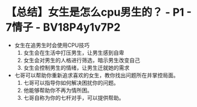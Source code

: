 # 【总结】女生是怎么cpu男生的？ - P1 - 7情子 - BV18P4y1v7P2

-   女生在追男生时会使用CPU技巧
    1.  女生会在生活中打压男生，让男生感到自卑
    2.  女生会对男生的人格进行筛选，暗示男生改变自己
    3.  女生会控制男生的情绪，让男生迁就她的需求
-   七哥可以帮助你重新追求喜欢的女生，教你找出问题所在并掌控局面。
    1.  七哥可以指导你如何解决困扰你的问题。
    2.  他能够帮助你不再为情所困。
    3.  七哥自称为你的七杆对手，可以提供帮助。